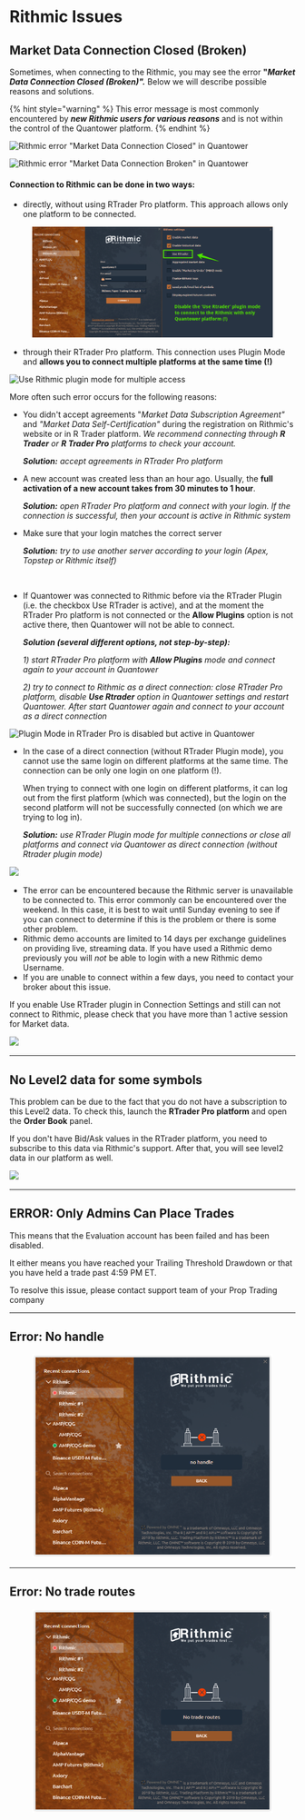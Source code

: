 # Rithmic Issues

## **Market Data Connection Closed (Broken)**

Sometimes, when connecting to the Rithmic, you may see the error **"**_**Market Data Connection Closed (Broken)".**_ Below we will describe possible reasons and solutions.

{% hint style="warning" %}
This error message is most commonly encountered by _**new Rithmic users for various reasons**_ and is not within the control of the Quantower platform.&#x20;
{% endhint %}

![Rithmic error "Market Data Connection Closed" in Quantower](../../.gitbook/assets/connections-error-with-rithmic.png)

![Rithmic error "Market Data Connection Broken" in Quantower](<../../.gitbook/assets/image (348) (1) (1) (1).png>)

#### Connection to Rithmic can be done in two ways:

* directly, without using RTrader Pro platform. This approach allows only one platform to be connected.

<figure><img src="../../.gitbook/assets/image (384).png" alt=""><figcaption></figcaption></figure>

* through their RTrader Pro platform. This connection uses Plugin Mode and **allows you to connect multiple platforms at the same time (!)**

![Use Rithmic plugin mode for multiple access](<../../.gitbook/assets/image (352) (1) (1) (1).png>)

More often such error occurs for the following reasons:

*   You didn't accept agreements "_Market Data Subscription Agreement"_ and _"Market Data Self-Certification"_  during the registration on Rithmic's website or in R Trader platform. _We recommend connecting through **R Trader** or **R Trader Pro** platforms to check your account._

    _**Solution:** accept agreements in RTrader Pro platform_
*   A new account was created less than an hour ago. Usually, the **full activation of a new account takes from 30 minutes to 1 hour**.

    _**Solution:**_ _open RTrader Pro platform and connect with your login. If the connection is successful, then your account is active in Rithmic system_
*   Make sure that your login matches the correct server&#x20;

    _**Solution:**_ _try to use another server according to your login (Apex, Topstep or Rithmic itself)_

<figure><img src="../../.gitbook/assets/image (370).png" alt=""><figcaption></figcaption></figure>

*   If Quantower was connected to Rithmic before via the RTrader Plugin (i.e. the checkbox Use RTrader is active), and at the moment the RTrader Pro platform is not connected or the **Allow Plugins** option is not active there, then Quantower will not be able to connect.

    _**Solution (several different options, not step-by-step):**_

    _1) start RTrader Pro platform with **Allow Plugins** mode and connect again to your account in Quantower_

    _2) try to connect to Rithmic as a direct connection: close RTrader Pro platform, disable **Use Rtrader** option in Quantower settings and restart Quantower. After start Quantower again and connect to your account as a direct connection_

![Plugin Mode in RTrader Pro is disabled but active in Quantower](<../../.gitbook/assets/image (351) (1) (1).png>)

*   In the case of a direct connection (without RTrader Plugin mode), you cannot use the same login on different platforms at the same time. The connection can be only one login on one platform (!).&#x20;

    When trying to connect with one login on different platforms, it can log out from the first platform (which was connected), but the login on the second platform will not be successfully connected (on which we are trying to log in).

    _**Solution:** use RTrader Plugin mode for multiple connections or close all platforms and connect via Quantower as direct connection (without Rtrader plugin mode)_

![](<../../.gitbook/assets/image (345).png>)

* The error can be encountered because the Rithmic server is unavailable to be connected to. This error commonly can be encountered over the weekend. In this case, it is best to wait until Sunday evening to see if you can connect to determine if this is the problem or there is some other problem.
* Rithmic demo accounts are limited to 14 days per exchange guidelines on providing live, streaming data. If you have used a Rithmic demo previously you will _not_ be able to login with a new Rithmic demo Username.
* If you are unable to connect within a few days, you need to contact your broker about this issue.

If you enable Use RTrader plugin in Connection Settings and still can not connect to Rithmic, please check that you have more than 1 active session for Market data.

![](<../../.gitbook/assets/image (100).png>)

***

## No Level2 data for some symbols

This problem can be due to the fact that you do not have a subscription to this Level2 data. To check this, launch the **RTrader Pro platform** and open the **Order Book** panel.

If you don't have Bid/Ask values in the RTrader platform, you need to subscribe to this data via Rithmic's support. After that, you will see level2 data in our platform as well.&#x20;

![](<../../.gitbook/assets/image (297).png>)

***

## ERROR: Only Admins Can Place Trades

This means that the Evaluation account has been failed and has been disabled.&#x20;

It either means you have reached your Trailing Threshold Drawdown or that you have held a trade past 4:59 PM ET.

To resolve this issue, please contact support team of your Prop Trading company

***

## Error: No handle



<figure><img src="../../.gitbook/assets/image (1).png" alt=""><figcaption></figcaption></figure>

***

## Error: No trade routes

<figure><img src="../../.gitbook/assets/image (1) (1).png" alt=""><figcaption></figcaption></figure>

